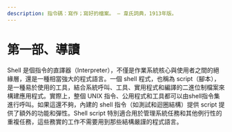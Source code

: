 ```yaml
---
description: 指令碼：寫作；寫好的檔案。 — 韋氏詞典，1913年版。
---
```


# 第一部、導讀

Shell 是個指令的直譯器（Interpreter），不僅是作業系統核心與使用者之間的絕緣層，還是一種相當強大的程式語言。一個 shell 程式，也稱為 script（腳本），是一種易於使用的工具，結合系統呼叫、工具、實用程式和編譯的二進位制檔案來構建應用程式。實際上，整個 UNIX 指令、公用程式和工具都可以由shell指令集進行呼叫。如果這還不夠，內建的 shell 指令（如測試和迴圈結構）提供 script 提供了額外的功能和彈性。Shell script 特別適合用於管理系統任務和其他例行性的重複任務，這些務實的工作不需要用到那些結構嚴謹的程式語言。
